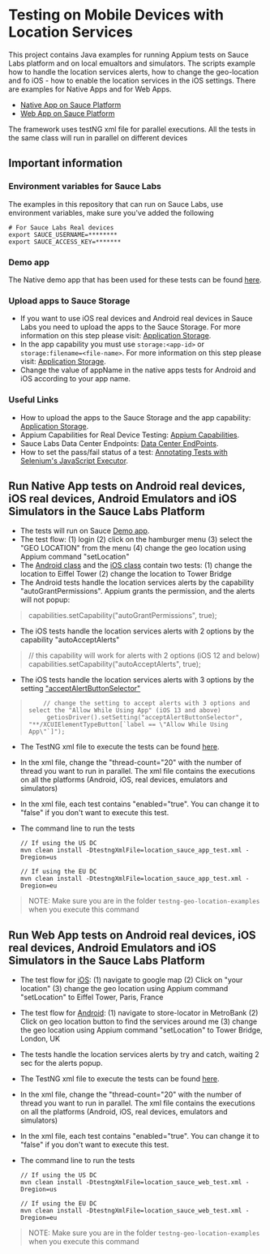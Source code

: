 # Testing on Mobile Devices with Location Services  
This project contains Java examples for running Appium tests on Sauce Labs platform and on local emualtors and simulators.
The scripts example how to handle the location services alerts, how to change the geo-location and fo iOS - how to enable the location services in the iOS settings. 
There are examples for Native Apps and for Web Apps.

- [Native App on Sauce Platform](#run-native-app-tests-on-android-real-devices-ios-real-devices-android-emulators-and-ios-simulators-in-the-sauce-labs-platform)
- [Web App on Sauce Platform](#run-web-app-tests-on-android-real-devices-ios-real-devices-android-emulators-and-ios-simulators-in-the-sauce-labs-platform)


The framework uses testNG xml file for parallel executions. All the tests in the same class will run in parallel on different devices 
## Important information
### Environment variables for Sauce Labs
The examples in this repository that can run on Sauce Labs, use environment variables, make sure you've added the following

    # For Sauce Labs Real devices
    export SAUCE_USERNAME=********
    export SAUCE_ACCESS_KEY=*******
    
### Demo app
The Native demo app that has been used for these tests can be found [here](https://github.com/saucelabs/sample-app-mobile/releases).

### Upload apps to Sauce Storage
* If you want to use iOS real devices and Android real devices in Sauce Labs you need to upload the apps to the Sauce Storage.
For more information on this step please visit: [Application Storage](https://wiki.saucelabs.com/display/DOCS/Application+Storage).
* In the app capability you must use `storage:<app-id>` or `storage:filename=<file-name>`. For more information on this step please visit: [Application Storage](https://wiki.saucelabs.com/display/DOCS/Application+Storage).
* Change the value of appName in the native apps tests for Android and iOS according to your app name.
### Useful Links 
* How to upload the apps to the Sauce Storage and the app capability: [Application Storage](https://wiki.saucelabs.com/display/DOCS/Application+Storage).
* Appium Capabilities for Real Device Testing: [Appium Capabilities](https://wiki.saucelabs.com/display/DOCS/Appium+Capabilities+for+Real+Device+Testing).
* Sauce Labs Data Center Endpoints: [Data Center EndPoints](https://wiki.saucelabs.com/display/DOCS/Data+Center+Endpoints).
* How to set the pass/fail status of a test: [Annotating Tests with Selenium's JavaScript Executor](https://wiki.saucelabs.com/display/DOCS/Annotating+Tests+with+Selenium%27s+JavaScript+Executor).

## Run Native App tests on Android real devices, iOS real devices, Android Emulators and iOS Simulators in the Sauce Labs Platform
* The tests will run on Sauce [Demo app](https://github.com/saucelabs/sample-app-mobile/releases). 
* The test flow: (1) login (2) click on the hamburger menu (3) select the "GEO LOCATION" from the menu  (4) change the geo location using Appium command "setLocation"
* The [Android class](https://github.com/eyaly/testng-geo-location-examples/blob/master/src/test/java/tests/all/LocationAndroidAppTest.java) and the [iOS class](https://github.com/eyaly/testng-geo-location-examples/blob/master/src/test/java/tests/all/LocationIosAppTest.java) contain two tests: (1) change the location to Eiffel Tower (2) change the location to Tower Bridge
* The Android tests handle the location services alerts by the capability "autoGrantPermissions". Appium grants the permission, and the alerts will not popup:
> capabilities.setCapability("autoGrantPermissions", true);
* The iOS tests handle the location services alerts with 2 options by the capability "autoAcceptAlerts"
> // this capability will work for alerts with 2 options (iOS 12 and below)
>capabilities.setCapability("autoAcceptAlerts", true);
* The iOS tests handle the location services alerts with 3 options by the setting ["acceptAlertButtonSelector"](https://github.com/appium/appium-xcuitest-driver#settings-api)
>         // change the setting to accept alerts with 3 options and select the "Allow While Using App" (iOS 13 and above)
>          getiosDriver().setSetting("acceptAlertButtonSelector", "**/XCUIElementTypeButton[`label == \"Allow While Using App\"`]");
* The TestNG xml file to execute the tests can be found [here](https://github.com/eyaly/testng-geo-location-examples/blob/master/src/test/resources/config/location_sauce_app_test.xml).
* In the xml file, change the "thread-count="20" with the number of thread you want to run in parallel. The xml file contains the executions on all the platforms (Android, iOS, real devices, emulators and simulators)
* In the xml file, each test contains "enabled="true". You can change it to "false" if you don't want to execute this test.
* The command line to run the tests

      // If using the US DC
      mvn clean install -DtestngXmlFile=location_sauce_app_test.xml -Dregion=us
    
      // If using the EU DC
      mvn clean install -DtestngXmlFile=location_sauce_app_test.xml -Dregion=eu
    
> NOTE: Make sure you are in the folder `testng-geo-location-examples` when you execute this command

## Run Web App tests on Android real devices, iOS real devices, Android Emulators and iOS Simulators in the Sauce Labs Platform
* The test flow for [iOS](https://github.com/eyaly/testng-geo-location-examples/blob/master/src/test/java/tests/all/LocationIosWebTest.java): (1) navigate to google map (2) Click on "your location" (3) change the geo location using Appium command "setLocation" to Eiffel Tower, Paris, France
* The test flow for [Android](https://github.com/eyaly/testng-geo-location-examples/blob/master/src/test/java/tests/all/LocationAndroidWebTest.java): (1) navigate to store-locator in MetroBank (2) Click on geo location button to find the services around me (3) change the geo location using Appium command "setLocation" to Tower Bridge, London, UK
* The tests handle the location services alerts by try and catch, waiting 2 sec for the alerts popup.
* The TestNG xml file to execute the tests can be found [here](https://github.com/eyaly/testng-geo-location-examples/blob/master/src/test/resources/config/location_sauce_web_test.xml).
* In the xml file, change the "thread-count="20" with the number of thread you want to run in parallel. The xml file contains the executions on all the platforms (Android, iOS, real devices, emulators and simulators)
* In the xml file, each test contains "enabled="true". You can change it to "false" if you don't want to execute this test.
* The command line to run the tests

      // If using the US DC
      mvn clean install -DtestngXmlFile=location_sauce_web_test.xml -Dregion=us
    
      // If using the EU DC
      mvn clean install -DtestngXmlFile=location_sauce_web_test.xml -Dregion=eu
    
> NOTE: Make sure you are in the folder `testng-geo-location-examples` when you execute this command


